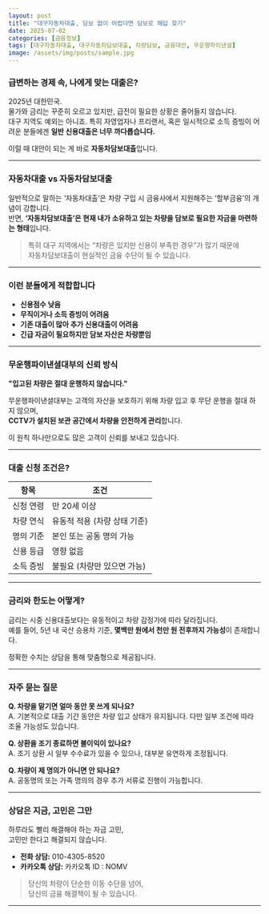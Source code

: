 ```yaml
---
layout: post
title: "대구자동차대출, 담보 없이 어렵다면 담보로 해답 찾기"
date: 2025-07-02
categories: [금융정보]
tags: [대구자동차대출, 대구자동차담보대출, 차량담보, 금융대안, 무운행파이낸셜]
image: /assets/img/posts/sample.jpg
---
```


### 급변하는 경제 속, 나에게 맞는 대출은?

2025년 대한민국.  
물가와 금리는 꾸준히 오르고 있지만, 급전이 필요한 상황은 줄어들지 않습니다.  
대구 지역도 예외는 아니죠. 특히 자영업자나 프리랜서, 혹은 일시적으로 소득 증빙이 어려운 분들에겐 **일반 신용대출은 너무 까다롭습니다.**

이럴 때 대안이 되는 게 바로 **자동차담보대출**입니다.

---

### 자동차대출 vs 자동차담보대출

일반적으로 말하는 ‘자동차대출’은 차량 구입 시 금융사에서 지원해주는 ‘할부금융’의 개념이 강합니다.  
반면, **‘자동차담보대출’은 현재 내가 소유하고 있는 차량을 담보로 필요한 자금을 마련하는 형태**입니다.

> 특히 대구 지역에서는 “차량은 있지만 신용이 부족한 경우”가 많기 때문에  
> 자동차담보대출이 현실적인 금융 수단이 될 수 있습니다.

---

### 이런 분들에게 적합합니다

- **신용점수 낮음**  
- **무직이거나 소득 증빙이 어려움**  
- **기존 대출이 많아 추가 신용대출이 어려움**  
- **긴급 자금이 필요하지만 담보 자산은 차량뿐임**

---

### 무운행파이낸셜대부의 신뢰 방식

**"입고된 차량은 절대 운행하지 않습니다."**

무운행파이낸셜대부는 고객의 자산을 보호하기 위해 차량 입고 후 무단 운행을 절대 하지 않으며,  
**CCTV가 설치된 보관 공간에서 차량을 안전하게 관리**합니다.

이 원칙 하나만으로도 많은 고객이 신뢰를 보내고 있습니다.

---

### 대출 신청 조건은?

| 항목        | 조건 |
|-------------|------|
| 신청 연령   | 만 20세 이상 |
| 차량 연식   | 유동적 적용 (차량 상태 기준) |
| 명의 기준   | 본인 또는 공동 명의 가능 |
| 신용 등급   | 영향 없음 |
| 소득 증빙   | 불필요 (차량만 있으면 가능) |

---

### 금리와 한도는 어떻게?

금리는 시중 신용대출보다는 유동적이고 차량 감정가에 따라 달라집니다.  
예를 들어, 5년 내 국산 승용차 기준, **몇백만 원에서 천만 원 전후까지 가능성**이 존재합니다.

정확한 수치는 상담을 통해 맞춤형으로 제공됩니다.

---

### 자주 묻는 질문

**Q. 차량을 맡기면 얼마 동안 못 쓰게 되나요?**  
A. 기본적으로 대출 기간 동안은 차량 입고 상태가 유지됩니다. 다만 일부 조건에 따라 조율 가능성도 있습니다.

**Q. 상환을 조기 종료하면 불이익이 있나요?**  
A. 조기 상환 시 일부 수수료가 있을 수 있으나, 대부분 유연하게 조정됩니다.

**Q. 차량이 제 명의가 아니면 안 되나요?**  
A. 공동명의 또는 가족 명의의 경우 추가 서류로 진행이 가능합니다.

---

### 상담은 지금, 고민은 그만

하루라도 빨리 해결해야 하는 자금 고민,  
고민만 한다고 해결되지 않습니다.

- **전화 상담:** 010-4305-8520  
- **카카오톡 상담:** 카카오톡 ID : NOMV

> 당신의 차량이 단순한 이동 수단을 넘어,  
> 당신의 금융 해결책이 될 수 있습니다.

---
